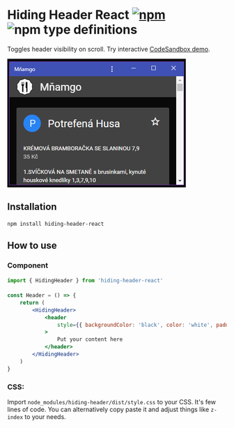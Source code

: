 # Hiding Header React [![npm](https://img.shields.io/npm/v/hiding-header-react.svg)](https://www.npmjs.com/package/hiding-header-react) ![npm type definitions](https://img.shields.io/npm/types/hiding-header-react.svg)

Toggles header visibility on scroll. Try interactive [CodeSandbox demo](https://codesandbox.io/s/react-hiding-header-xk8rlb?file=/src/App.js).

![UI example](https://raw.githubusercontent.com/FilipChalupa/hiding-header/HEAD/screencast.gif)

## Installation

```bash
npm install hiding-header-react
```

## How to use

### Component

```jsx
import { HidingHeader } from 'hiding-header-react'

const Header = () => {
	return (
		<HidingHeader>
			<header
				style={{ backgroundColor: 'black', color: 'white', padding: '1em' }}
			>
				Put your content here
			</header>
		</HidingHeader>
	)
}
```

### CSS:

Import `node_modules/hiding-header/dist/style.css` to your CSS. It's few lines of code. You can alternatively copy paste it and adjust things like `z-index` to your needs.
